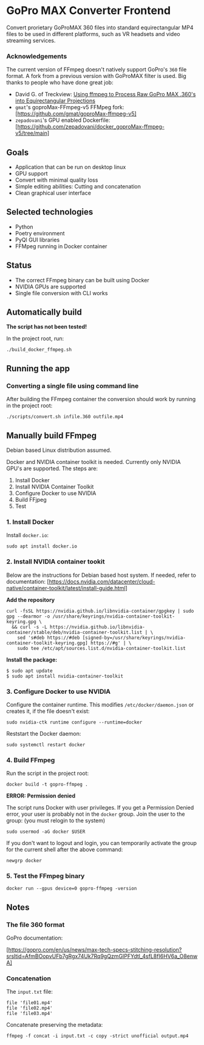 # GoPro MAX Converter Frontend

Convert prorietary GoProMAX 360 files into standard equirectangular MP4 files to be used in different platforms, such as VR headsets and video streaming services.


### Acknowledgements

The current version of FFmpeg doesn't natively support GoPro's `360` file format. A fork from a previous version with GoProMAX filter is used. Big thanks to people who have done great job:

- David G. of Treckview: [Using ffmpeg to Process Raw GoPro MAX .360's into Equirectangular Projections](https://www.trekview.org/blog/using-ffmpeg-process-gopro-max-360/)
- `gmat`'s goproMax-FFmpeg-v5 FFMpeg fork:
[https://github.com/gmat/goproMax-ffmpeg-v5]
- `zepadovani`'s GPU enabled Dockerfile:
[https://github.com/zepadovani/docker_goproMax-ffmpeg-v5/tree/main]

## Goals

- Application that can be run on desktop linux
- GPU support
- Convert with minimal quality loss
- Simple editing abilities: Cutting and concatenation
- Clean graphical user interface

## Selected technologies

- Python
- Poetry environment
- PyQl GUI libraries
- FFMpeg running in Docker container

## Status

- The correct FFmpeg binary can be built using Docker
- NVIDIA GPUs are supported
- Single file conversion with CLI works

## Automatically build

**The script has not been tested!**

In the project root, run:

```
./build_docker_ffmpeg.sh
```

## Running the app

### Converting a single file using command line

After building the FFmpeg container the conversion
should work by running in the project root:

```
./scripts/convert.sh infile.360 outfile.mp4
```

## Manually build FFmpeg

Debian based Linux distribution assumed.

Docker and NVIDIA container toolkit is needed.
Currently only NVIDIA GPU's are supported. The
steps are:

1. Install Docker
2. Install NVIDIA Container Toolkit
3. Configure Docker to use NVIDIA
4. Build FFjpeg
5. Test


### 1. Install Docker

Install `docker.io`:

```
sudo apt install docker.io
```

### 2. Install NVIDIA container tookit

Below are the instructions for Debian based host system.
If needed, refer to documentation:
[https://docs.nvidia.com/datacenter/cloud-native/container-toolkit/latest/install-guide.html]

**Add the repository**
```
curl -fsSL https://nvidia.github.io/libnvidia-container/gpgkey | sudo gpg --dearmor -o /usr/share/keyrings/nvidia-container-toolkit-keyring.gpg \
  && curl -s -L https://nvidia.github.io/libnvidia-container/stable/deb/nvidia-container-toolkit.list | \
    sed 's#deb https://#deb [signed-by=/usr/share/keyrings/nvidia-container-toolkit-keyring.gpg] https://#g' | \
    sudo tee /etc/apt/sources.list.d/nvidia-container-toolkit.list
```

**Install the package:**

```
$ sudo apt update
$ sudo apt install nvidia-container-toolkit
```

### 3. Configure Docker to use NVIDIA

Configure the container runtime. This modifies `/etc/docker/daemon.json` or creates it, if the file doesn't exist:
```
sudo nvidia-ctk runtime configure --runtime=docker
```

Reststart the Docker daemon:
```
sudo systemctl restart docker
```

### 4. Build FFmpeg

Run the script in the project root:

```
docker build -t gopro-ffmpeg .
```

**ERROR: Permission denied**

The script runs Docker with user privileges. If you get a Permission Denied
error, your user is probably not in the `docker` group. Join the user to
the group: (you must relogin to the system)

```
sudo usermod -aG docker $USER
```

If you don't want to logout and login, you can temporarily activate
the group for the current shell after the above command:

```
newgrp docker
```

### 5. Test the FFmpeg binary

```
docker run --gpus device=0 gopro-ffmpeg -version
```

## Notes

### The file 360 format

GoPro documentation:

[https://gopro.com/en/us/news/max-tech-specs-stitching-resolution?srsltid=AfmBOopvUFb7gRgx74Uk7Rq9gQzmGIPFYdtl_4sfL8fI6HV6a_O8enwA]

### Concatenation

The `input.txt` file:
```
file 'file01.mp4'
file 'file02.mp4'
file 'file03.mp4'
```

Concatenate preserving the metadata:

```
ffmpeg -f concat -i input.txt -c copy -strict unofficial output.mp4
```

